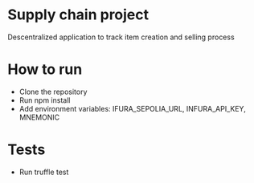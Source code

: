 # Supply chain project

Descentralized application to track item creation and selling process

# How to run

- Clone the repository
- Run npm install
- Add environment variables: IFURA_SEPOLIA_URL, INFURA_API_KEY, MNEMONIC

# Tests

- Run truffle test
